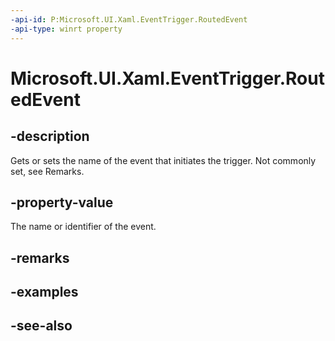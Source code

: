 ```yaml
---
-api-id: P:Microsoft.UI.Xaml.EventTrigger.RoutedEvent
-api-type: winrt property
---
```


<!-- Property syntax
public Microsoft.UI.Xaml.RoutedEvent RoutedEvent { get;  set; }
-->

# Microsoft.UI.Xaml.EventTrigger.RoutedEvent

## -description

Gets or sets the name of the event that initiates the trigger. Not commonly set, see Remarks.

## -property-value

The name or identifier of the event.

## -remarks

## -examples

## -see-also
